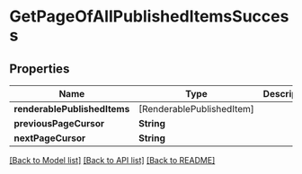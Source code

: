 # GetPageOfAllPublishedItemsSuccess

## Properties
Name | Type | Description | Notes
------------ | ------------- | ------------- | -------------
**renderablePublishedItems** | [RenderablePublishedItem] |  | 
**previousPageCursor** | **String** |  | [optional] 
**nextPageCursor** | **String** |  | [optional] 

[[Back to Model list]](../README.md#documentation-for-models) [[Back to API list]](../README.md#documentation-for-api-endpoints) [[Back to README]](../README.md)


